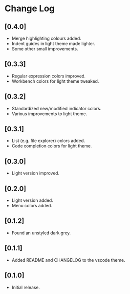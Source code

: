 # Change Log

## [0.4.0]

- Merge highlighting colours added.
- Indent guides in light theme made lighter.
- Some other small improvements.

## [0.3.3]

- Regular expression colors improved.
- Workbench colors for light theme tweaked.

## [0.3.2]

- Standardized new/modified indicator colors.
- Various improvements to light theme.

## [0.3.1]

- List (e.g. file explorer) colors added.
- Code completion colors for light theme.

## [0.3.0]

- Light version improved.

## [0.2.0]

- Light version added.
- Menu colors added.

## [0.1.2]

- Found an unstyled dark grey.

## [0.1.1]

- Added README and CHANGELOG to the vscode theme.

## [0.1.0]

- Initial release.
